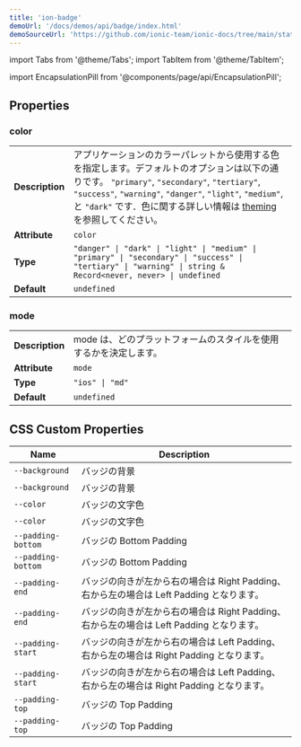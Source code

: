 ```yaml
---
title: 'ion-badge'
demoUrl: '/docs/demos/api/badge/index.html'
demoSourceUrl: 'https://github.com/ionic-team/ionic-docs/tree/main/static/demos/api/badge/index.html'
---
```


import Tabs from '@theme/Tabs';
import TabItem from '@theme/TabItem';

<head>
  <title>Badges | ion-badge: iOS & Android App Notification Badge Icons</title>
  <meta
    name="description"
    content="Badges are inline block elements that appear near other elements on iOS & Android apps—use ion-badges as notifications that indicate how many items there are."
  />
</head>

import EncapsulationPill from '@components/page/api/EncapsulationPill';

<EncapsulationPill type="shadow" />

## Properties

### color

|                 |                                                                                                                                                                                                                                                                                                           |
| --------------- | --------------------------------------------------------------------------------------------------------------------------------------------------------------------------------------------------------------------------------------------------------------------------------------------------------- |
| **Description** | アプリケーションのカラーパレットから使用する色を指定します。デフォルトのオプションは以下の通りです。 `"primary"`, `"secondary"`, `"tertiary"`, `"success"`, `"warning"`, `"danger"`, `"light"`, `"medium"`, と `"dark"` です．色に関する詳しい情報は [theming](/docs/theming/basics) を参照してください。 |
| **Attribute**   | `color`                                                                                                                                                                                                                                                                                                   |
| **Type**        | `"danger" \| "dark" \| "light" \| "medium" \| "primary" \| "secondary" \| "success" \| "tertiary" \| "warning" \| string & Record<never, never> \| undefined`                                                                                                                                             |
| **Default**     | `undefined`                                                                                                                                                                                                                                                                                               |

### mode

|                 |                                                                   |
| --------------- | ----------------------------------------------------------------- |
| **Description** | mode は、どのプラットフォームのスタイルを使用するかを決定します。 |
| **Attribute**   | `mode`                                                            |
| **Type**        | `"ios" \| "md"`                                                   |
| **Default**     | `undefined`                                                       |

## CSS Custom Properties

| Name               | Description                                                                              |
| ------------------ | ---------------------------------------------------------------------------------------- |
| `--background`     | バッジの背景                                                                             |
| `--background`     | バッジの背景                                                                             |
| `--color`          | バッジの文字色                                                                           |
| `--color`          | バッジの文字色                                                                           |
| `--padding-bottom` | バッジの Bottom Padding                                                                  |
| `--padding-bottom` | バッジの Bottom Padding                                                                  |
| `--padding-end`    | バッジの向きが左から右の場合は Right Padding、右から左の場合は Left Padding となります。 |
| `--padding-end`    | バッジの向きが左から右の場合は Right Padding、右から左の場合は Left Padding となります。 |
| `--padding-start`  | バッジの向きが左から右の場合は Left Padding、右から左の場合は Right Padding となります。 |
| `--padding-start`  | バッジの向きが左から右の場合は Left Padding、右から左の場合は Right Padding となります。 |
| `--padding-top`    | バッジの Top Padding                                                                     |
| `--padding-top`    | バッジの Top Padding                                                                     |
